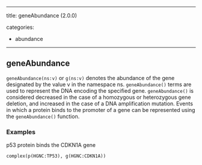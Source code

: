 
---
title: geneAbundance (2.0.0)


categories:

- abundance

---
<!-- COMPUTER GENERATED PAGE!!! DO NOT EDIT DIRECTLY  -->
<!--    must be changed in scripts/templates.py which is processed by scripts/update_refs.py -->

## geneAbundance

`geneAbundance(ns:v)` or `g(ns:v)` denotes the abundance of the gene designated by the value v in the namespace ns. `geneAbundance()` terms are used to represent the DNA encoding the specified gene. `geneAbundance()` is considered decreased in the case of a homozygous or heterozygous gene deletion, and increased in the case of a DNA amplification mutation. Events in which a protein binds to the promoter of a gene can be represented using the `geneAbundance()` function.



### Examples


p53 protein binds the CDKN1A gene

    complex(p(HGNC:TP53), g(HGNC:CDKN1A))

